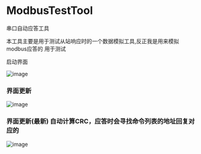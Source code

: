 # ModbusTestTool
 串口自动应答工具
 
 本工具主要是用于测试从站响应时的一个数据模拟工具,反正我是用来模拟modbus应答的 用于测试
 
 启动界面
 
![image](https://user-images.githubusercontent.com/28168503/125747230-14effc77-61d8-4323-9420-c156583322dd.png)

### 界面更新

![image](https://user-images.githubusercontent.com/28168503/125915840-643c593f-12a7-46df-9cf8-16d42aa96b55.png)

### 界面更新(最新) 自动计算CRC，应答时会寻找命令列表的地址回复对应的

![image](https://user-images.githubusercontent.com/28168503/126580080-8d8b4702-fb54-44dc-9a47-6e26191e9c6e.png)
